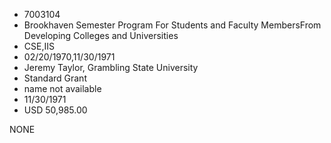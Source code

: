 * 7003104
* Brookhaven Semester Program For Students and Faculty MembersFrom Developing Colleges and Universities
* CSE,IIS
* 02/20/1970,11/30/1971
* Jeremy Taylor, Grambling State University
* Standard Grant
*   name not available
* 11/30/1971
* USD 50,985.00

NONE